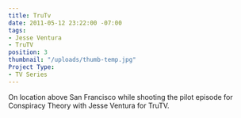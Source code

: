 ```yaml
---
title: TruTv
date: 2011-05-12 23:22:00 -07:00
tags:
- Jesse Ventura
- TruTV
position: 3
thumbnail: "/uploads/thumb-temp.jpg"
Project Type:
- TV Series
---
```


On location above San Francisco while shooting the pilot episode for Conspiracy Theory with Jesse Ventura for TruTV.
